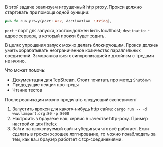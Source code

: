 В этой задаче реализуем игрушечный http proxy. Прокси должно стартовать при помощи одной функции:

```rust
pub fn run_proxy(port: u32, destination: String);
```
`port` - порт для запуска, хостом должен быть locallhost; `destination` - адрес сервера, в который прокси будет ходить.

В целях упрощения запуск можно делать блокирующим. Прокси должен уметь обрабатывать неограниченное количество параллельных соединений. Заморачиваться с синхронизацией и джойном с тредами не нужно.

Что может помочь:
* Документация для [TcpStream](https://doc.rust-lang.org/stable/std/net/struct.TcpStream.html). Стоит почитать про метод `Shutdown`
* Предыдущие лекции про треды
* Чтение тестов

После реализации можно проделать следующий эксперимент
1. Запустить прокси для какого-нибудь http сайта: `cargo run -- -d www.lamport.org:80 -p 8000`
2. Настроить в браузере наш сервис в качестве http-poxy. Пример настройки для [firefox](https://support.mozilla.org/en-US/kb/connection-settings-firefox)
3. Зайти на проксируемый сайт и убедиться что всё работает. Если сделать в прокси хорошее логгирование, то можно понаблюдать за тем, как ваш браузер работает с tcp-соединениями.